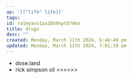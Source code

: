 ```yaml
---
up: '[["life" life]]'
tags: 
id: ra1myavv1pa16b9nptb74bo
title: drugs
desc: ""
created: Monday, March 11th 2024, 6:46:49 pm
updated: Monday, March 11th 2024, 7:01:39 pm
---
```

- dose.land 
- rick simpson oil >>>>>>